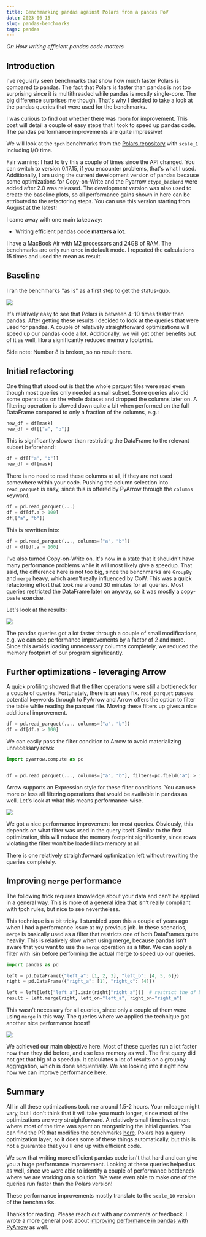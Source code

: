 ```yaml
---
title: Benchmarking pandas against Polars from a pandas PoV
date: 2023-06-15
slug: pandas-benchmarks
tags: pandas
---
```


_Or: How writing efficient pandas code matters_

## Introduction
I've regularly seen benchmarks that show how much faster Polars is compared to pandas. 
The fact that Polars is faster than pandas is not too surprising since it is multithreaded while 
pandas is mostly single-core. The big difference surprises me though. That's why I decided to take 
a look at the pandas queries that were used for the benchmarks. 

I was curious to find out whether there was room for improvement. This post will detail a couple 
of easy steps that I took to speed up pandas code. The pandas performance improvements are quite 
impressive!

We will look at the ``tpch`` benchmarks from
the [Polars repository](https://github.com/pola-rs/tpch) with ``scale_1`` including I/O time. 

Fair warning: I had to try this a couple of times since the API changed. You can switch to version 
0.17.15, if you encounter problems, that's what I used. Additionally, I am using the current 
development version of pandas because some optimizations for Copy-on-Write and the 
Pyarrow ``dtype_backend`` were added after 2.0 was released. The development version was also used 
to create the baseline plots, so all performance gains shown in here can be attributed to the 
refactoring steps. You can use this version starting from August at the latest!

I came away with one main takeaway:

- Writing efficient pandas code __matters a lot__.

I have a MacBook Air with M2 processors and 24GB of RAM. The benchmarks are only run once in 
default mode. I repeated the calculations 15 times and used the mean as result.

## Baseline

I ran the benchmarks "as is" as a first step to get the status-quo.

![](../images/pandas_benchmark/baseline.png)

It's relatively easy to see that Polars is between 4–10 times faster than pandas. After getting 
these results I decided to look at the queries that were used for pandas. A couple of relatively 
straightforward optimizations will speed up our pandas code a lot. Additionally, we will get other
benefits out of it as well, like a significantly reduced memory footprint.

Side note: Number 8 is broken, so no result there.

## Initial refactoring

One thing that stood out is that the whole parquet files were read even though most queries only 
needed a small subset. Some queries also did some operations on the whole dataset and dropped the 
columns later on. A filtering operation is slowed down quite a bit when performed on the full 
DataFrame compared to only a fraction of the columns, e.g.:

```python
new_df = df[mask]
new_df = df[["a", "b"]]
```

This is significantly slower than restricting the DataFrame to the relevant subset beforehand:

```python
df = df[["a", "b"]]
new_df = df[mask]
```

There is no need to read these columns at all, if they are not used somewhere within your code. 
Pushing the column selection into ``read_parquet`` is easy, since this is offered by PyArrow through 
the ``columns`` keyword.

```python
df = pd.read_parquet(...)
df = df[df.a > 100]
df[["a", "b"]]
```

This is rewritten into:

```python
df = pd.read_parquet(..., columns=["a", "b"])
df = df[df.a > 100]
```

I've also turned Copy-on-Write on. It's now in a state that it shouldn't have many performance 
problems while it will most likely give a speedup. That said, the difference here is not too big, 
since the benchmarks are ``GroupBy`` and ``merge`` heavy, which aren't really influenced by CoW. 
This was a quick refactoring effort that took me around 30 minutes for all queries. Most queries 
restricted the DataFrame later on anyway, so it was mostly a copy-paste exercise.

Let's look at the results:

![](../images/pandas_benchmark/first_optimization.png)

The pandas queries got a lot faster through a couple of small modifications, e.g. we can see 
performance improvements by a factor of 2 and more. Since this avoids loading unnecessary columns 
completely, we reduced the memory footprint of our program significantly.

## Further optimizations - leveraging Arrow

A quick profiling showed that the filter operations were still a bottleneck for a couple of queries. 
Fortunately, there is an easy fix. ``read_parquet`` passes potential keywords through to PyArrow and 
Arrow offers the option to filter the table while reading the parquet file. Moving these filters up 
gives a nice additional improvement.

```python
df = pd.read_parquet(..., columns=["a", "b"])
df = df[df.a > 100]
```

We can easily pass the filter condition to Arrow to avoid materializing unnecessary rows:
```python
import pyarrow.compute as pc


df = pd.read_parquet(..., columns=["a", "b"], filters=pc.field("a") > 100)
```

Arrow supports an Expression style for these filter conditions. You can use more or less all 
filtering operations that would be available in pandas as well. Let's look at what this means 
performance-wise.

![](../images/pandas_benchmark/second_optimization.png)

We got a nice performance improvement for most queries. Obviously, this depends on what filter was 
used in the query itself. Similar to the first optimization, this will reduce the memory footprint 
significantly, since rows violating the filter won't be loaded into memory at all.

There is one relatively straightforward optimization left without rewriting the queries completely.

## Improving ``merge`` performance

The following trick requires knowledge about your data and can’t be applied in a general way. This 
is more of a general idea that isn’t really compliant with tpch rules, but nice to see nevertheless.

This technique is a bit tricky. I stumbled upon this a couple of years ago when I had a performance
issue at my previous job. In these scenarios, ``merge`` is basically used as a filter that restricts
one of both DataFrames quite heavily. This is relatively slow when using merge, because pandas
isn't aware that you want to use the ``merge`` operation as a filter. We can apply a filter
with isin before performing the actual merge to speed up our queries.

```python
import pandas as pd

left = pd.DataFrame({"left_a": [1, 2, 3], "left_b": [4, 5, 6]})
right = pd.DataFrame({"right_a": [1], "right_c": [4]})

left = left[left["left_a"].isin(right["right_a"])]  # restrict the df beforehand
result = left.merge(right, left_on="left_a", right_on="right_a")
```

This wasn't necessary for all queries, since only a couple of them were using ``merge`` in this way. 
The queries where we applied the technique got another nice performance boost!

![](../images/pandas_benchmark/final_optimization.png)

We achieved our main objective here. Most of these queries run a lot faster now than they did 
before, and use less memory as well. The first query did not get that big of a speedup. It 
calculates a lot of results on a groupby aggregation, which is done sequentially. We are looking
into it right now how we can improve performance here.


## Summary

All in all these optimizations took me around 1.5-2 hours. Your mileage might vary, but I don't 
think that it will take you much longer, since most of the optimizations are very straightforward. 
A relatively small time investment where most
of the time was spent on reorganizing the initial queries. You can find the PR that modifies the 
benchmarks [here](https://github.com/pola-rs/tpch/pull/56). Polars has a query optimization layer, so it does some of
these things automatically, but this is not a guarantee that you'll end up with efficient code. 

We saw that writing more efficient pandas code isn't that hard and can give you a huge performance 
improvement. Looking at these queries helped us as well, since we were able to identify a couple of 
performance bottleneck where we are working on a solution. We were even able to make one of the 
queries run faster than the Polars version!

These performance improvements mostly translate to the ``scale_10`` version of the benchmarks.

Thanks for reading. Please reach out with any comments or feedback. I wrote a more general post about
[improving performance in pandas with PyArrow](https://towardsdatascience.com/utilizing-pyarrow-to-improve-pandas-and-dask-workflows-2891d3d96d2b) 
as well.
